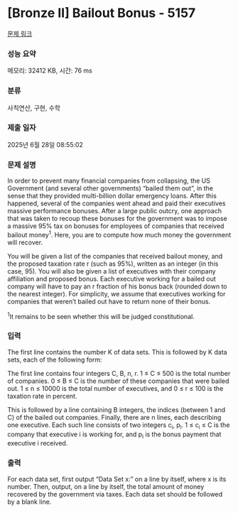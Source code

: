 # [Bronze II] Bailout Bonus - 5157 

[문제 링크](https://www.acmicpc.net/problem/5157) 

### 성능 요약

메모리: 32412 KB, 시간: 76 ms

### 분류

사칙연산, 구현, 수학

### 제출 일자

2025년 6월 28일 08:55:02

### 문제 설명

<p>In order to prevent many financial companies from collapsing, the US Government (and several other governments) “bailed them out”, in the sense that they provided multi-billion dollar emergency loans. After this happened, several of the companies went ahead and paid their executives massive performance bonuses. After a large public outcry, one approach that was taken to recoup these bonuses for the government was to impose a massive 95% tax on bonuses for employees of companies that received bailout money<sup>1</sup>. Here, you are to compute how much money the government will recover.</p>

<p>You will be given a list of the companies that received bailout money, and the proposed taxation rate r (such as 95%), written as an integer (in this case, 95). You will also be given a list of executives with their company affiliation and proposed bonus. Each executive working for a bailed out company will have to pay an r fraction of his bonus back (rounded down to the nearest integer). For simplicity, we assume that executives working for companies that weren’t bailed out have to return none of their bonus.</p>

<p><sup>1</sup>It remains to be seen whether this will be judged constitutional.</p>

### 입력 

 <p>The first line contains the number K of data sets. This is followed by K data sets, each of the following form:</p>

<p>The first line contains four integers C, B, n, r. 1 ≤ C ≤ 500 is the total number of companies. 0 ≤ B ≤ C is the number of these companies that were bailed out. 1 ≤ n ≤ 10000 is the total number of executives, and 0 ≤ r ≤ 100 is the taxation rate in percent.</p>

<p>This is followed by a line containing B integers, the indices (between 1 and C) of the bailed out companies. Finally, there are n lines, each describing one executive. Each such line consists of two integers c<sub>i</sub>, p<sub>i</sub>. 1 ≤ c<sub>i</sub> ≤ C is the company that executive i is working for, and p<sub>i</sub> is the bonus payment that executive i received.</p>

### 출력 

 <p>For each data set, first output “Data Set x:” on a line by itself, where x is its number. Then, output, on a line by itself, the total amount of money recovered by the government via taxes. Each data set should be followed by a blank line.</p>

